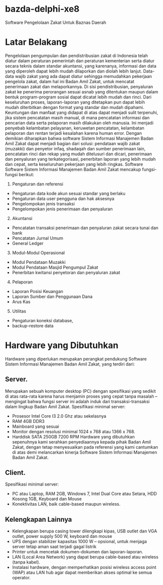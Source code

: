 # bazda-delphi-xe8
Software Pengelolaan Zakat Untuk Baznas Daerah

# Latar Belakang
Pengelolaan pengumpulan dan pendistribusian zakat di Indonesia telah diatur dalam peraturan pemerintah dan peraturan kementerian serta diatur secara teknis dalam standar akuntansi, yang karenanya, informasi dan data yang diperoleh dapat lebih mudah dilaporkan dan diolah lebih lanjut. Data-data wajib zakat yang ada dapat diatur sehingga memudahkan pekerjaan pengelola zakat, dalam hal ini Badan Amil Zakat, untuk mencatat penerimaan zakat dan melaporkannya. Di sisi pendistribusian, penyaluran zakat ke penerima perorangan sesuai asnab yang ditentukan maupun dalam bentuk program-program sosial dapat dicatat lebih mudah dan rinci. Dari keseluruhan proses, laporan-laporan yang ditetapkan pun dapat lebih mudah diterbitkan dengan format yang standar dan mudah dipahami.
Keuntungan dan manfaat yang didapat di atas dapat menjadi sulit terpenuhi, jika sistem pencatatan masih manual, di mana pencatatan informasi dan pencarian data serta pelaporan masih dilakukan oleh manusia. Ini menjadi penyebab kelambatan pelayanan, keruwetan pencatatan, kelambatan pelaporan dan rentan terjadi kesalahan karena human error.
Dengan demikian diharapkan bahwa software Sistem Informasi Manajemen Badan Amil Zakat dapat menjadi bagian dari solusi: pendataan wajib zakat (muzakki) dan penyetor infaq, shadaqah dan sumber penerimaan lain, pencatatan rinci dan rekap yang mudah ditelusuri dan dicari, penerimaan dan penyaluran yang terkategorisasi, penerbitan laporan yang lebih mudah dan cepat, serta keseluruhan pekerjaan yang lebih ringkas. 
Software
Software Sistem Informasi Manajemen Badan Amil Zakat mencakup fungsi-fungsi berikut:
1.	Pengaturan dan referensi
*	Pengaturan data kode akun sesuai standar yang berlaku
*	Pengaturan data user pengguna dan hak aksesnya
*	Pengelompokan jenis transaksi
*	Pengelompokan jenis penerimaan dan penyaluran
2.	Akuntansi
*	Pencatatan transaksi penerimaan dan penyaluran zakat secara tunai dan bank
*	Pencatatan Jurnal Umum
*	General Ledger
3.	Modul-Modul Operasional
*	Modul Pendataan Muzakki
*	Modul Pendataan Masjid Pengumpul Zakat
*	Penerbitan kwitansi penyetoran dan penyaluran zakat
4.	Pelaporan
*	Laporan Posisi Keuangan
*	Laporan Sumber dan Penggunaan Dana
*	Arus Kas
5.	Utilitas
*	Pengaturan koneksi database, 
*	backup-restore data

# Hardware yang Dibutuhkan

Hardware yang diperlukan merupakan perangkat pendukung Software Sistem Informasi Manajemen Badan Amil Zakat, yang terdiri dari:
## Server. 
Merupakan sebuah komputer desktop (PC) dengan spesifikasi yang sedikit di atas rata-rata karena harus menjamin proses yang cepat tanpa masalah – mengingat bahwa fungsi server ini adalah induk dari transaksi-transaksi dalam lingkup Badan Amil Zakat.
Spesifikasi minimal server:
*	Prosesor Intel Core I3 2.0 Ghz atau sekelasnya
*	RAM 4GB DDR3
*	Mainboard yang sesuai
*	Monitor  dengan resolusi minimal 1024 x 768 atau 1366 x 768.
*	Harddisk SATA 250GB 7200 RPM
Hardware yang dibutuhkan sepenuhnya kami serahkan penyediaannya kepada pihak Badan Amil Zakat, dengan tetap menyesuaikan pada referensi yang kami cantumkan di atas demi melancarkan kinerja Software Sistem Informasi Manajemen Badan Amil Zakat.
## Client. 
Spesifikasi minimal server:
*	PC atau Laptop, RAM 2GB, Windows 7, Intel Dual Core atau Setara, HDD Kosong 1GB, Keyboard dan Mouse
*	Konektivitas LAN, baik cable-based maupun wireless.
## Kelengkapan Lainnya
*	Kelengkapan berupa casing tower dilengkapi kipas, USB outlet dan VGA outlet, power supply 500 W, keyboard dan mouse
*	UPS dengan stabilizer  kapasitas 1000 W – opsional, untuk menjaga server tetap aman saat terjadi gagal listrik
*	Printer untuk mencetak dokumen-dokumen  dan laporan-laporan.
*	LAN (Local Area Network) yang dapat berupa cable-based atau wireless (tanpa kabel). 
*	Instalasi hardware, dengan memperhatikan posisi wireless access point (WAP) atau LAN hub agar dapat memberikan akses optimal ke semua operator.
